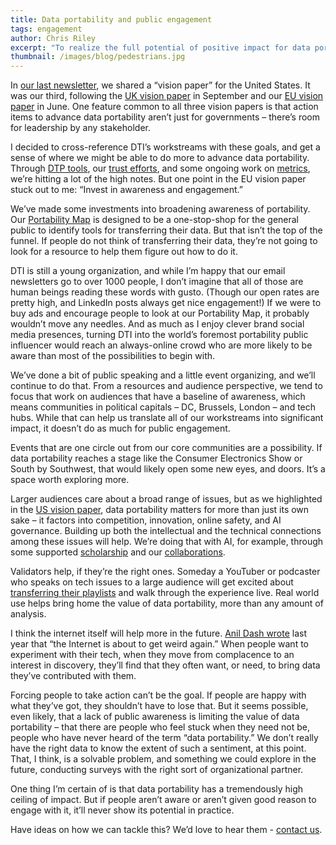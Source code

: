 ```yaml
---
title: Data portability and public engagement
tags: engagement
author: Chris Riley
excerpt: "To realize the full potential of positive impact for data portability, we need to invest in public engagement, strategically."
thumbnail: /images/blog/pedestrians.jpg
---
```


In [our last newsletter](https://dtinit.org/blog/2024/11/05/us-vision-paper), we shared a “vision paper” for the United States. It was our third, following the [UK vision paper](https://dtinit.org/blog/2024/09/10/uk-vision-paper) in September and our [EU vision paper](https://dtinit.org/blog/2024/06/18/vision-paper) in June. One feature common to all three vision papers is that action items to advance data portability aren’t just for governments – there’s room for leadership by any stakeholder.

I decided to cross-reference DTI’s workstreams with these goals, and get a sense of where we might be able to do more to advance data portability. Through [DTP tools](https://github.com/dtinit/data-transfer-project), our [trust efforts](https://dtinit.org/trust), and some ongoing work on [metrics](https://dtinit.org/blog/2023/10/10/metrics-for-success), we’re hitting a lot of the high notes. But one point in the EU vision paper stuck out to me: “Invest in awareness and engagement.”

We’ve made some investments into broadening awareness of portability. Our [Portability Map](https://portmap.dtinit.org/) is designed to be a one-stop-shop for the general public to identify tools for transferring their data. But that isn’t the top of the funnel. If people do not think of transferring their data, they’re not going to look for a resource to help them figure out how to do it.

DTI is still a young organization, and while I’m happy that our email newsletters go to over 1000 people, I don’t imagine that all of those are human beings reading these words with gusto. (Though our open rates are pretty high, and LinkedIn posts always get nice engagement!) If we were to buy ads and encourage people to look at our Portability Map, it probably wouldn’t move any needles. And as much as I enjoy clever brand social media presences, turning DTI into the world’s foremost portability public influencer would reach an always-online crowd who are more likely to be aware than most of the possibilities to begin with.

We’ve done a bit of public speaking and a little event organizing, and we’ll continue to do that. From a resources and audience perspective, we tend to focus that work on audiences that have a baseline of awareness, which means communities in political capitals – DC, Brussels, London – and tech hubs. While that can help us translate all of our workstreams into significant impact, it doesn’t do as much for public engagement.

Events that are one circle out from our core communities are a possibility. If data portability reaches a stage like the Consumer Electronics Show or South by Southwest, that would likely open some new eyes, and doors. It’s a space worth exploring more.

Larger audiences care about a broad range of issues, but as we highlighted in the [US vision paper](https://dtinit.org/blog/2024/11/05/us-vision-paper), data portability matters for more than just its own sake – it factors into competition, innovation, online safety, and AI governance. Building up both the intellectual and the technical connections among these issues will help. We’re doing that with AI, for example, through some supported [scholarship](https://dtinit.org/assets/DTI-Data-Portability-Compendium.pdf) and our [collaborations](https://dtinit.org/blog/2024/08/26/inflection-AI-portability).

Validators help, if they’re the right ones. Someday a YouTuber or podcaster who speaks on tech issues to a large audience will get excited about [transferring their playlists](https://dtinit.org/blog/2024/08/27/DTI-members-new-music-tool) and walk through the experience live. Real world use helps bring home the value of data portability, more than any amount of analysis.

I think the internet itself will help more in the future. [Anil Dash wrote](https://www.rollingstone.com/culture/culture-commentary/internet-future-about-to-get-weird-1234938403/) last year that “the Internet is about to get weird again.” When people want to experiment with their tech, when they move from complacence to an interest in discovery, they’ll find that they often want, or need, to bring data they’ve contributed with them.

Forcing people to take action can’t be the goal. If people are happy with what they’ve got, they shouldn’t have to lose that. But it seems possible, even likely, that a lack of public awareness is limiting the value of data portability – that there are people who feel stuck when they need not be, people who have never heard of the term “data portability.” We don’t really have the right data to know the extent of such a sentiment, at this point. That, I think, is a solvable problem, and something we could explore in the future, conducting surveys with the right sort of organizational partner.

One thing I’m certain of is that data portability has a tremendously high ceiling of impact. But if people aren’t aware or aren’t given good reason to engage with it, it’ll never show its potential in practice.

Have ideas on how we can tackle this? We’d love to hear them - [contact us](https://dtinit.org/contact-us).
